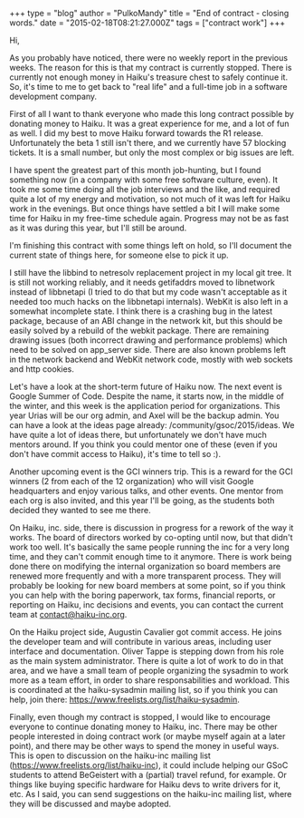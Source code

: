 +++
type = "blog"
author = "PulkoMandy"
title = "End of contract - closing words."
date = "2015-02-18T08:21:27.000Z"
tags = ["contract work"]
+++

Hi,

As you probably have noticed, there were no weekly report in the previous weeks. The reason for this is that my contract is currently stopped. There is currently not enough money in Haiku's treasure chest to safely continue it. So, it's time to me to get back to "real life" and a full-time job in a software development company.

First of all I want to thank everyone who made this long contract possible by donating money to Haiku. It was a great experience for me, and a lot of fun as well. I did my best to move Haiku forward towards the R1 release. Unfortunately the beta 1 still isn't there, and we currently have 57 blocking tickets. It is a small number, but only the most complex or big issues are left.
<!--more-->
I have spent the greatest part of this month job-hunting, but I found something now (in a company with some free software culture, even). It took me some time doing all the job interviews and the like, and required quite a lot of my energy and motivation, so not much of it was left for Haiku work in the evenings. But once things have settled a bit I will make some time for Haiku in my free-time schedule again. Progress may not be as fast as it was during this year, but I'll still be around.

I'm finishing this contract with some things left on hold, so I'll document the current state of things here, for someone else to pick it up.

I still have the libbind to netresolv replacement project in my local git tree. It is still not working reliably, and it needs getifaddrs moved to libnetwork instead of libbnetapi (I tried to do that but my code wasn't acceptable as it needed too much hacks on the libbnetapi internals). WebKit is also left in a somewhat incomplete state. I think there is a crashing bug in the latest package, because of an ABI change in the network kit, but this should be easily solved by a rebuild of the webkit package. There are remaining drawing issues (both incorrect drawing and performance problems) which need to be solved on app_server side. There are also known problems left in the network backend and WebKit network code, mostly with web sockets and http cookies.

Let's have a look at the short-term future of Haiku now. The next event is Google Summer of Code. Despite the name, it starts now, in the middle of the winter, and this week is the application period for organizations. This year Urias will be our org admin, and Axel will be the backup admin. You can have a look at the ideas page already:
/community/gsoc/2015/ideas. We have quite a lot of ideas there, but unfortunately we don't have much mentors around. If you think you could mentor one of these (even if you don't have commit access to Haiku), it's time to tell so :).

Another upcoming event is the GCI winners trip. This is a reward for the GCI winners (2 from each of the 12 organization) who will visit Google headquarters and enjoy various talks, and other events. One mentor from each org is also invited, and this year I'll be going, as the students both decided they wanted to see me there.

On Haiku, inc. side, there is discussion in progress for a rework of the way it works. The board of directors worked by co-opting until now, but that didn't work too well. It's basically the same people running the inc for a very long time, and they can't commit enough time to it anymore. There is work being done there on modifying the internal organization so board members are renewed more frequently and with a more transparent process. They will probably be looking for new board members at some point, so if you think you can help with the boring paperwork, tax forms, financial reports, or reporting on Haiku, inc decisions and events, you can contact the current team at contact@haiku-inc.org.

On the Haiku project side, Augustin Cavalier got commit access. He joins the developer team and will contribute in various areas, including user interface and documentation. Oliver Tappe is stepping down from his role as the main system administrator. There is quite a lot of work to do in that area, and we have a small team of people organizing the sysadmin to work more as a team effort, in order to share responsabilities and workload. This is coordinated at the haiku-sysadmin mailing list, so if you think you can help, join there: https://www.freelists.org/list/haiku-sysadmin.

Finally, even though my contract is stopped, I would like to encourage everyone to continue donating money to Haiku, inc. There may be other people interested in doing contract work (or maybe myself again at a later point), and there may be other ways to spend the money in useful ways. This is open to discussion on the haiku-inc mailing list (https://www.freelists.org/list/haiku-inc), it could include helping our GSoC students to attend BeGeistert with a (partial) travel refund, for example. Or things like buying specific hardware for Haiku devs to write drivers for it, etc. As I said, you can send suggestions on the haiku-inc mailing list, where they will be discussed and maybe adopted.